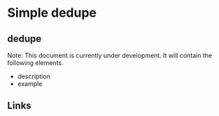 # Simple dedupe

## dedupe

Note: This document is currently under development. It will contain the following elements.

- description
- example

## Links

